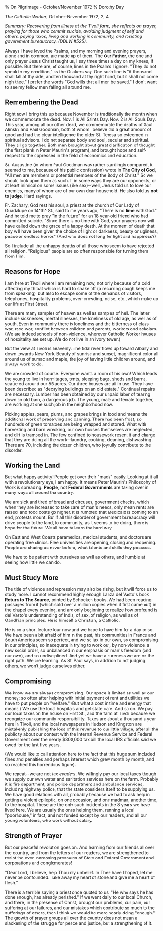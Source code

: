 % On Pilgrimage - October/November 1972
% Dorothy Day

*The Catholic Worker*, October-November 1972, 2, 4.

*Summary: Recovering from illness at the Tivoli farm, she reflects on
prayer, praying for those who commit suicide, avoiding judgment of self
and others, paying taxes, living and working in community, and resisting
government bureaucracy. (DDLW \#525).*

Always I have loved the Psalms, and my morning and evening prayers,
alone and in common, are made up of them. The **Our Father**, the one
and only prayer Jesus Christ taught us, I say three times a day on my
knees, if possible. But there are, of course, lines in the Psalms I
ignore. "They do not speak to my condition," as the Quakers say. One
such line is "A thousand shall fall at thy side, and ten thousand at thy
right hand, but it shall not come nigh thee." I prefer the words "God
wills that all men be saved." I don't want to see my fellow men falling
all around me.

Remembering the Dead
--------------------

Right now I bring this up because November is traditionally the month
when we commemorate the dead. Nov. 1 is All Saints Day. Nov. 2 is All
Souls Day. This year, among all our other dead, we commemorate the
deaths of Saul Alinsky and Paul Goodman, both of whom I believe did a
great amount of good and had the clear intelligence the older St. Teresa
so esteemed in spiritual advisors. I do not separate body and soul,
secular and spiritual. They all go together. Both men brought about
great clarification of thought (the first plank in Peter Maurin's
program), and brought hope and self-respect to the oppressed in the
field of economics and education.

St. Augustine (to whom Paul Goodman was rather startlingly compared, it
seemed to me, because of his public confession) wrote in **The City of
God**, "All men are members or potential members of the Body of Christ."
So we should look upon them as such. If in some ways they are our
opponents, or at least inimical on some issues (like sex)--well, Jesus
told us to love our enemies, many of whom are of our own dear household.
He also told us **not to judge**. Hard sayings.

Fr. Zachary, God rest his soul, a priest at the church of Our Lady of
Guadalupe on 14^th^ St., said to me years ago, "There is no **time**
with God." And he told me to pray "in the future" for an 18 year-old
friend who had committed suicide. "Since there is no time with God, your
prayers now will have called down the grace of a happy death. At the
moment of death that boy will have been given the choice of light or
darkness, beauty or ugliness, peace or endless horror." (And who does
not long for light and happiness?)

So I include all the unhappy deaths of all those who seem to have
rejected all religion. "Religious" people are so often responsible for
turning them from Him.

Reasons for Hope
----------------

I am here at Tivoli where I am remaining now, not only because of a cold
affecting my throat which is hard to shake off (a recurring cough keeps
me from speaking), but also to escape some of the demands of visitors,
telephones, hospitality problems, over-crowding, noise, etc., which make
up our life at First Street.

There are many samples of heaven as well as samples of hell. The latter
include sicknesses, mental illnesses, the loneliness of old age, as well
as of youth. Even in community there is loneliness and the bitterness of
class war, race war, conflict between children and parents, workers and
scholars. (We are indeed schools of non-violence, wherever Catholic
Worker houses of hospitality are set up. We do not live in an ivory
tower.)

But the view at Tivoli is heavenly. The tidal river flows up toward
Albany and down towards New York. Beauty of sunrise and sunset,
magnificent color all around us of sumac and maple, the joy of having
little children around, and always work to do.

We are crowded of course. Everyone wants a room of his own! Which leads
the young to live in hermitages, tents, sleeping bags, sheds and barns,
scattered around our 85 acres. Our three houses are all in use. They
have been described as "decaying buildings on an old estate." Continual
repairs are necessary. Lumber has been obtained by our unpaid labor of
tearing down an old barn, a dangerous job. The young, male and female
together, are working at one such job in the neighborhood now.

Picking apples, pears, plums, and grapes brings in food and means the
additional work of preserving and canning. There has been frost, so
hundreds of green tomatoes are being wrapped and stored. What with
harvesting and barn wrecking, our own houses themselves are neglected,
and dirt is tramped in. The few confined to housework resent it and
charge that they are doing all the work--laundry, cooking, cleaning,
dishwashing. There are 70, including the dozen children, who joyfully
contribute to the disorder.

Working the Land
----------------

But what happy activity! People get over their "mads" easily. Looking at
it all with a revolutionary eye, I am happy. It means Peter Maurin's
Philosophy of Work is spreading. **People**, not **Federal Governments**
are taking over in many ways all around the country.

We are sick and tired of bread and circuses, government checks, which
when they are increased to take care of man's needs, only mean rents are
raised, and food costs go higher. It is rumored that Medicaid is coming
to an end, protests mount. But if all this disorder of government
bureaucracy will drive people to the land, to community, as it seems to
be doing, there is hope for the future. We all have to learn the hard
way.

On East and West Coasts paramedics, medical students, and doctors are
operating free clinics. Free universities are opening, closing and
reopening. People are sharing as never before, what talents and skills
they possess.

We have to be patient with ourselves as well as others, and humble at
seeing how little we can do.

Must Study More
---------------

The tide of violence and repression may also be rising, but it will
force us to study more. I cannot recommend highly enough Lanza del
Vasto's book **Return to The Source**, printed by Schocken books. We had
been reading passages from it (which sold over a million copies when it
first came out) in the chapel every evening, and are only beginning to
realize how profound is del Vasto's understanding of India, of sex, of
religion, as well as of Gandhian principles. He is himself a Christian,
a Catholic.

He is on a short lecture tour now and we hope to have him for a day or
so. We have been a bit afraid of him in the past, his communities in
France and South America seem so perfect, and we so lax in our own, so
compromising in our principles, so inadequate in trying to work out, by
non-violence, a new social order, so unbalanced in our emphasis on man's
freedom (and our own), and so undisciplined. And yet we have a sureness
we are on the right path. We are learning. As St. Paul says, in addition
to not judging others, we won't judge ourselves either.

Compromising
------------

We know we are always compromising. Our space is limited as well as our
money; so often after helping with initial payment of rent and utilities
we have to put people on "welfare." (But what a cost in time and energy
that means.) We use the local hospitals and get state care. And so on.
We pay our local taxes on the house on First St., and the farm at Tivoli
because we recognize our community responsibility. Taxes are about a
thousand a year here in Tivoli, and the local newspapers in Hudson and
Kingston are mistakenly publishing the loss of this revenue to our
little village, after all the publicity about our contest with the
Internal Revenue Service and Federal Government over the nearly
$300,000 tax bill the local IRS officials said we owed for the last
five years.

(We would like to call attention here to the fact that this huge sum
included fines and penalties and perhaps interest which grew month by
month, and so reached this horrendous figure).

We repeat--we are not *tax evaders*. We willingly pay our local taxes
though we supply our own water and sanitation services here on the farm.
Probably it is fire department, and police department and ambulance
services, including highway police, that the state considers itself to
be supplying us. We have good relations with all, probably because we
had to ask help in getting a violent epileptic, on one occasion, and one
madman, another time, to the hospital. These are the only such incidents
in the 8 years we have lived here. We are usually the ones helping them,
running a local "poorhouse," in fact, and not funded except by our
readers, and all our young volunteers, who work without salary.

Strength of Prayer
------------------

But our peaceful revolution goes on. And learning from our friends all
over the country, and from the letters of our readers, we are
strengthened to resist the ever-increasing pressures of State and
Federal Government and corporations and conglomerates!

"Dear Lord, I believe, help Thou my unbelief. In Thee have I hoped, let
me never be confounded. Take away my heart of stone and give me a heart
of flesh."

There is a terrible saying a priest once quoted to us, "He who says he
has done enough, has already perished." If we went daily to our local
Church, and there, in the presence of Christ, brought our problems, our
pain, our suffering at our failures, and our mistakes which contribute
so much to the sufferings of others, then I think we would be more
nearly doing "enough." The growth of prayer groups all over the country
does not mean a slackening of the struggle for peace and justice, but a
strengthening of it.
